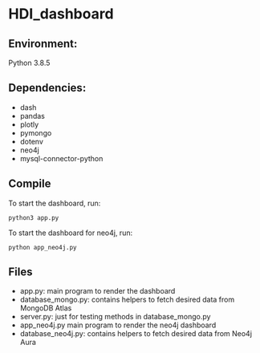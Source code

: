 # HDI_dashboard
## Environment:
Python 3.8.5
## Dependencies:
- dash
- pandas
- plotly
- pymongo
- dotenv
- neo4j
- mysql-connector-python
## Compile
To start the dashboard, run:
```
python3 app.py
```
To start the dashboard for neo4j, run:
```
python app_neo4j.py
```
## Files
- app.py: main program to render the dashboard
- database_mongo.py: contains helpers to fetch desired data from MongoDB Atlas
- server.py: just for testing methods in database_mongo.py
- app_neo4j.py main program to render the neo4j dashboard
- database_neo4j.py: contains helpers to fetch desired data from Neo4j Aura
